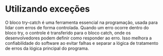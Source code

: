 # Utilizando exceções 
 O bloco try-catch é uma ferramenta essencial na programação, usada para lidar com erros de forma controlada. Quando um erro ocorre dentro do bloco try, o controle é transferido para o bloco catch, onde os desenvolvedores podem definir como responder ao erro. Isso melhora a confiabilidade do software ao evitar falhas e separar a lógica de tratamento de erros da lógica principal do programa. 
